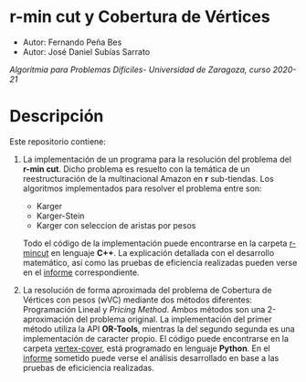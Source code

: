 # r-min cut y Cobertura de Vértices
* Autor: Fernando Peña Bes
* Autor: José Daniel Subías Sarrato

*Algoritmia para Problemas Difíciles- Universidad de Zaragoza, curso 2020-21*

# Descripción
Este repositorio contiene:

1. La implementación de un programa para la resolución del problema del **r-min cut**. Dicho problema es resuelto con la temática de un reestructuración de la multinacional Amazon en **r** sub-tiendas. Los algoritmos implementados para resolver el problema entre son: 
    * Karger
    * Karger-Stein
    * Karger con seleccion de aristas por pesos

    Todo el código de la implementación puede encontrarse en la carpeta [r-mincut](r-mincut) en lenguaje **C++**. La explicación detallada con el desarrollo matemático, así como las pruebas de eficiencia realizadas pueden verse en el [informe](r-mincut/Memoria.pdf) correspondiente.

2. La resolución de forma aproximada del problema de Cobertura de Vértices con pesos (wVC) mediante dos métodos diferentes: Programación Lineal y *Pricing Method*. Ambos métodos son una 2-aproximación del problema original. La implementación del primer método utiliza la API **OR-Tools**, mientras la del segundo segunda es una implementación de caracter propio. El código puede encontrarse en la carpeta [vertex-cover](vertex-cover), está programado en lenguaje **Python**. En el [informe](vertex-cover/Memoria.pdf) sometido puede verse el análisis desarrollado en base a las pruebas de eficiciencia realizadas.
